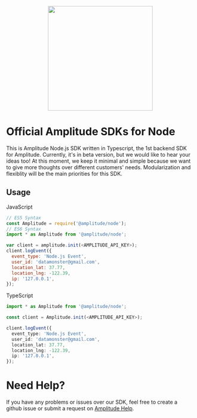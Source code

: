 <p align="center">
  <a href="https://amplitude.com" target="_blank" align="center">
    <img src="https://static.amplitude.com/lightning/46c85bfd91905de8047f1ee65c7c93d6fa9ee6ea/static/media/amplitude-logo-with-text.4fb9e463.svg" width="280">
  </a>
  <br />
</p>

# Official Amplitude SDKs for Node
This is Amplitude Node.js SDK written in Typescript, the 1st backend SDK for Amplitude. Currently, it's in beta version, but we would like to hear your ideas too! At this moment, we keep it minimal and simple because we want to give more thoughts over different customers' needs. Modularization and flexiblity will be the main priorities for this SDK.

## Usage
JavaScript
```javascript
// ES5 Syntax
const Amplitude = require('@amplitude/node');
// ES6 Syntax
import * as Amplitude from '@amplitude/node';

var client = amplitude.init(<AMPLITUDE_API_KEY>);
client.logEvent({
  event_type: 'Node.js Event',
  user_id: 'datamonster@gmail.com',
  location_lat: 37.77,
  location_lng: -122.39,
  ip: '127.0.0.1',
});
```
TypeScript
```typescript
import * as Amplitude from '@amplitude/node';

const client = Amplitude.init(<AMPLITUDE_API_KEY>);

client.logEvent({
  event_type: 'Node.js Event',
  user_id: 'datamonster@gmail.com',
  location_lat: 37.77,
  location_lng: -122.39,
  ip: '127.0.0.1',
});
```

# Need Help? #
If you have any problems or issues over our SDK, feel free to create a github issue or submit a request on [Amplitude Help](https://help.amplitude.com/hc/en-us/requests/new).
